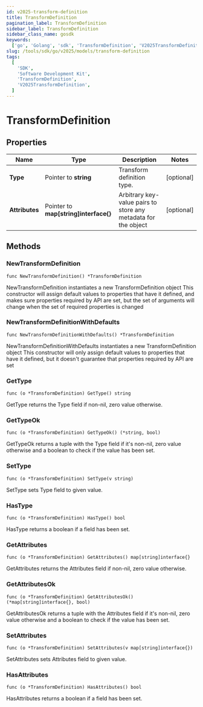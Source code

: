 ```yaml
---
id: v2025-transform-definition
title: TransformDefinition
pagination_label: TransformDefinition
sidebar_label: TransformDefinition
sidebar_class_name: gosdk
keywords:
  ['go', 'Golang', 'sdk', 'TransformDefinition', 'V2025TransformDefinition']
slug: /tools/sdk/go/v2025/models/transform-definition
tags:
  [
    'SDK',
    'Software Development Kit',
    'TransformDefinition',
    'V2025TransformDefinition',
  ]
---
```


# TransformDefinition

## Properties

| Name | Type | Description | Notes |
| --- | --- | --- | --- |
| **Type** | Pointer to **string** | Transform definition type. | [optional] |
| **Attributes** | Pointer to **map[string]interface{}** | Arbitrary key-value pairs to store any metadata for the object | [optional] |

## Methods

### NewTransformDefinition

`func NewTransformDefinition() *TransformDefinition`

NewTransformDefinition instantiates a new TransformDefinition object This constructor will assign default values to properties that have it defined, and makes sure properties required by API are set, but the set of arguments will change when the set of required properties is changed

### NewTransformDefinitionWithDefaults

`func NewTransformDefinitionWithDefaults() *TransformDefinition`

NewTransformDefinitionWithDefaults instantiates a new TransformDefinition object This constructor will only assign default values to properties that have it defined, but it doesn't guarantee that properties required by API are set

### GetType

`func (o *TransformDefinition) GetType() string`

GetType returns the Type field if non-nil, zero value otherwise.

### GetTypeOk

`func (o *TransformDefinition) GetTypeOk() (*string, bool)`

GetTypeOk returns a tuple with the Type field if it's non-nil, zero value otherwise and a boolean to check if the value has been set.

### SetType

`func (o *TransformDefinition) SetType(v string)`

SetType sets Type field to given value.

### HasType

`func (o *TransformDefinition) HasType() bool`

HasType returns a boolean if a field has been set.

### GetAttributes

`func (o *TransformDefinition) GetAttributes() map[string]interface{}`

GetAttributes returns the Attributes field if non-nil, zero value otherwise.

### GetAttributesOk

`func (o *TransformDefinition) GetAttributesOk() (*map[string]interface{}, bool)`

GetAttributesOk returns a tuple with the Attributes field if it's non-nil, zero value otherwise and a boolean to check if the value has been set.

### SetAttributes

`func (o *TransformDefinition) SetAttributes(v map[string]interface{})`

SetAttributes sets Attributes field to given value.

### HasAttributes

`func (o *TransformDefinition) HasAttributes() bool`

HasAttributes returns a boolean if a field has been set.
